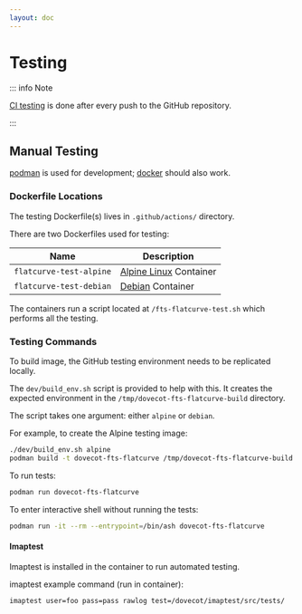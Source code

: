 ```yaml
---
layout: doc
---
```


# Testing

::: info Note

[CI testing](https://github.com/slusarz/dovecot-fts-flatcurve/actions/workflows/testing.yml) is done after every push to the GitHub repository.

:::

## Manual Testing

[podman](https://podman.io/) is used for development; [docker](https://docker.com/) should also work.

### Dockerfile Locations

The testing Dockerfile(s) lives in `.github/actions/` directory.

There are two Dockerfiles used for testing:

| Name                    | Description                                        |
| ----------------------- | -------------------------------------------------- |
| `flatcurve-test-alpine` | [Alpine Linux](https://alpinelinux.org/) Container |
| `flatcurve-test-debian` | [Debian](https://debian.org/) Container            |

The containers run a script located at `/fts-flatcurve-test.sh` which performs all the testing.

### Testing Commands

To build image, the GitHub testing environment needs to be replicated locally.

The `dev/build_env.sh` script is provided to help with this. It creates the expected environment in the `/tmp/dovecot-fts-flatcurve-build` directory.

The script takes one argument: either `alpine` or `debian`.

For example, to create the Alpine testing image:

```sh
./dev/build_env.sh alpine
podman build -t dovecot-fts-flatcurve /tmp/dovecot-fts-flatcurve-build
```

To run tests:

```sh
podman run dovecot-fts-flatcurve
```

To enter interactive shell without running the tests:

```sh
podman run -it --rm --entrypoint=/bin/ash dovecot-fts-flatcurve
```

#### Imaptest

Imaptest is installed in the container to run automated testing.

imaptest example command (run in container):

```sh
imaptest user=foo pass=pass rawlog test=/dovecot/imaptest/src/tests/
```
